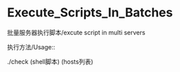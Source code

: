 # Execute_Scripts_In_Batches

批量服务器执行脚本/excute script in multi servers

执行方法/Usage::

./check (shell脚本) (hosts列表)
